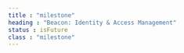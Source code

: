 ```yaml
---
title : "milestone"
heading : "Beacon: Identity & Access Management"
status : isFuture
class : "milestone"
---
```

